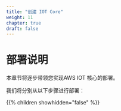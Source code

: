 ```yaml
---
title: "创建 IOT Core"
weight: 11
chapter: true
draft: false
---
```


#        部署说明      

本章节将逐步带领您实现AWS IOT 核心的部署。

我们将分别从以下步骤进行部署：

{{% children showhidden="false" %}}
